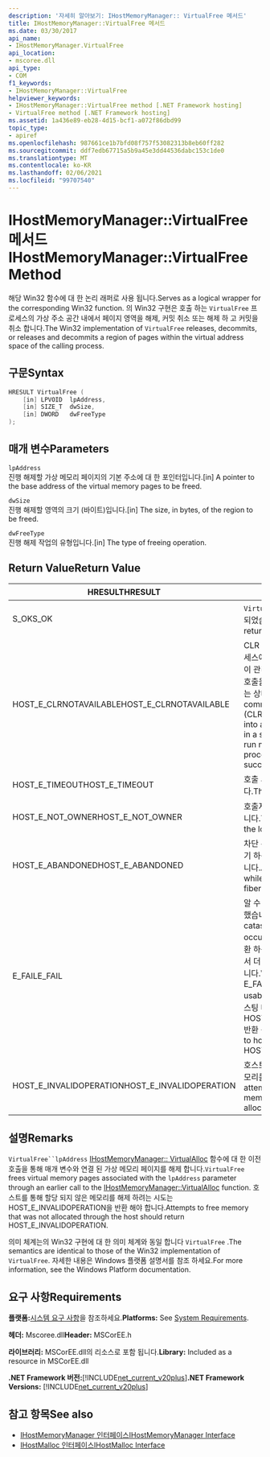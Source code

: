 ```yaml
---
description: '자세히 알아보기: IHostMemoryManager:: VirtualFree 메서드'
title: IHostMemoryManager::VirtualFree 메서드
ms.date: 03/30/2017
api_name:
- IHostMemoryManager.VirtualFree
api_location:
- mscoree.dll
api_type:
- COM
f1_keywords:
- IHostMemoryManager::VirtualFree
helpviewer_keywords:
- IHostMemoryManager::VirtualFree method [.NET Framework hosting]
- VirtualFree method [.NET Framework hosting]
ms.assetid: 1a436e89-eb28-4d15-bcf1-a072f86dbd99
topic_type:
- apiref
ms.openlocfilehash: 987661ce1b7bfd08f757f53082313b8eb60ff282
ms.sourcegitcommit: ddf7edb67715a5b9a45e3dd44536dabc153c1de0
ms.translationtype: MT
ms.contentlocale: ko-KR
ms.lasthandoff: 02/06/2021
ms.locfileid: "99707540"
---
```

# <a name="ihostmemorymanagervirtualfree-method"></a><span data-ttu-id="ca54a-103">IHostMemoryManager::VirtualFree 메서드</span><span class="sxs-lookup"><span data-stu-id="ca54a-103">IHostMemoryManager::VirtualFree Method</span></span>

<span data-ttu-id="ca54a-104">해당 Win32 함수에 대 한 논리 래퍼로 사용 됩니다.</span><span class="sxs-lookup"><span data-stu-id="ca54a-104">Serves as a logical wrapper for the corresponding Win32 function.</span></span> <span data-ttu-id="ca54a-105">의 Win32 구현은 호출 하는 `VirtualFree` 프로세스의 가상 주소 공간 내에서 페이지 영역을 해제, 커밋 취소 또는 해제 하 고 커밋을 취소 합니다.</span><span class="sxs-lookup"><span data-stu-id="ca54a-105">The Win32 implementation of `VirtualFree` releases, decommits, or releases and decommits a region of pages within the virtual address space of the calling process.</span></span>  
  
## <a name="syntax"></a><span data-ttu-id="ca54a-106">구문</span><span class="sxs-lookup"><span data-stu-id="ca54a-106">Syntax</span></span>  
  
```cpp  
HRESULT VirtualFree (  
    [in] LPVOID  lpAddress,  
    [in] SIZE_T  dwSize,  
    [in] DWORD   dwFreeType  
);  
```  
  
## <a name="parameters"></a><span data-ttu-id="ca54a-107">매개 변수</span><span class="sxs-lookup"><span data-stu-id="ca54a-107">Parameters</span></span>  

 `lpAddress`  
 <span data-ttu-id="ca54a-108">진행 해제할 가상 메모리 페이지의 기본 주소에 대 한 포인터입니다.</span><span class="sxs-lookup"><span data-stu-id="ca54a-108">[in] A pointer to the base address of the virtual memory pages to be freed.</span></span>  
  
 `dwSize`  
 <span data-ttu-id="ca54a-109">진행 해제할 영역의 크기 (바이트)입니다.</span><span class="sxs-lookup"><span data-stu-id="ca54a-109">[in] The size, in bytes, of the region to be freed.</span></span>  
  
 `dwFreeType`  
 <span data-ttu-id="ca54a-110">진행 해제 작업의 유형입니다.</span><span class="sxs-lookup"><span data-stu-id="ca54a-110">[in] The type of freeing operation.</span></span>  
  
## <a name="return-value"></a><span data-ttu-id="ca54a-111">Return Value</span><span class="sxs-lookup"><span data-stu-id="ca54a-111">Return Value</span></span>  
  
|<span data-ttu-id="ca54a-112">HRESULT</span><span class="sxs-lookup"><span data-stu-id="ca54a-112">HRESULT</span></span>|<span data-ttu-id="ca54a-113">설명</span><span class="sxs-lookup"><span data-stu-id="ca54a-113">Description</span></span>|  
|-------------|-----------------|  
|<span data-ttu-id="ca54a-114">S_OK</span><span class="sxs-lookup"><span data-stu-id="ca54a-114">S_OK</span></span>|<span data-ttu-id="ca54a-115">`VirtualFree` 성공적으로 반환 되었습니다.</span><span class="sxs-lookup"><span data-stu-id="ca54a-115">`VirtualFree` returned successfully.</span></span>|  
|<span data-ttu-id="ca54a-116">HOST_E_CLRNOTAVAILABLE</span><span class="sxs-lookup"><span data-stu-id="ca54a-116">HOST_E_CLRNOTAVAILABLE</span></span>|<span data-ttu-id="ca54a-117">CLR (공용 언어 런타임)이 프로세스에 로드 되지 않았거나 CLR이 관리 코드를 실행할 수 없거나 호출을 성공적으로 처리할 수 없는 상태에 있습니다.</span><span class="sxs-lookup"><span data-stu-id="ca54a-117">The common language runtime (CLR) has not been loaded into a process, or the CLR is in a state in which it cannot run managed code or process the call successfully.</span></span>|  
|<span data-ttu-id="ca54a-118">HOST_E_TIMEOUT</span><span class="sxs-lookup"><span data-stu-id="ca54a-118">HOST_E_TIMEOUT</span></span>|<span data-ttu-id="ca54a-119">호출 시간이 초과 되었습니다.</span><span class="sxs-lookup"><span data-stu-id="ca54a-119">The call timed out.</span></span>|  
|<span data-ttu-id="ca54a-120">HOST_E_NOT_OWNER</span><span class="sxs-lookup"><span data-stu-id="ca54a-120">HOST_E_NOT_OWNER</span></span>|<span data-ttu-id="ca54a-121">호출자가 잠금을 소유 하지 않습니다.</span><span class="sxs-lookup"><span data-stu-id="ca54a-121">The caller does not own the lock.</span></span>|  
|<span data-ttu-id="ca54a-122">HOST_E_ABANDONED</span><span class="sxs-lookup"><span data-stu-id="ca54a-122">HOST_E_ABANDONED</span></span>|<span data-ttu-id="ca54a-123">차단 된 스레드나 파이버에서 대기 하는 동안 이벤트를 취소 했습니다.</span><span class="sxs-lookup"><span data-stu-id="ca54a-123">An event was canceled while a blocked thread or fiber was waiting on it.</span></span>|  
|<span data-ttu-id="ca54a-124">E_FAIL</span><span class="sxs-lookup"><span data-stu-id="ca54a-124">E_FAIL</span></span>|<span data-ttu-id="ca54a-125">알 수 없는 치명적인 오류가 발생 했습니다.</span><span class="sxs-lookup"><span data-stu-id="ca54a-125">An unknown catastrophic failure occurred.</span></span> <span data-ttu-id="ca54a-126">메서드가 E_FAIL 반환 하는 경우 해당 프로세스 내에서 더 이상 CLR을 사용할 수 없습니다.</span><span class="sxs-lookup"><span data-stu-id="ca54a-126">When a method returns E_FAIL, the CLR is no longer usable within the process.</span></span> <span data-ttu-id="ca54a-127">호스팅 메서드를 이후에 호출 하면 HOST_E_CLRNOTAVAILABLE 반환 됩니다.</span><span class="sxs-lookup"><span data-stu-id="ca54a-127">Subsequent calls to hosting methods return HOST_E_CLRNOTAVAILABLE.</span></span>|  
|<span data-ttu-id="ca54a-128">HOST_E_INVALIDOPERATION</span><span class="sxs-lookup"><span data-stu-id="ca54a-128">HOST_E_INVALIDOPERATION</span></span>|<span data-ttu-id="ca54a-129">호스트를 통해 할당 되지 않은 메모리를 해제 하려고 했습니다.</span><span class="sxs-lookup"><span data-stu-id="ca54a-129">An attempt was made to free memory that was not allocated through the host.</span></span>|  
  
## <a name="remarks"></a><span data-ttu-id="ca54a-130">설명</span><span class="sxs-lookup"><span data-stu-id="ca54a-130">Remarks</span></span>  

 <span data-ttu-id="ca54a-131">`VirtualFree``lpAddress` [IHostMemoryManager:: VirtualAlloc](ihostmemorymanager-virtualalloc-method.md) 함수에 대 한 이전 호출을 통해 매개 변수와 연결 된 가상 메모리 페이지를 해제 합니다.</span><span class="sxs-lookup"><span data-stu-id="ca54a-131">`VirtualFree` frees virtual memory pages associated with the `lpAddress` parameter through an earlier call to the [IHostMemoryManager::VirtualAlloc](ihostmemorymanager-virtualalloc-method.md) function.</span></span> <span data-ttu-id="ca54a-132">호스트를 통해 할당 되지 않은 메모리를 해제 하려는 시도는 HOST_E_INVALIDOPERATION을 반환 해야 합니다.</span><span class="sxs-lookup"><span data-stu-id="ca54a-132">Attempts to free memory that was not allocated through the host should return HOST_E_INVALIDOPERATION.</span></span>  
  
 <span data-ttu-id="ca54a-133">의미 체계는의 Win32 구현에 대 한 의미 체계와 동일 합니다 `VirtualFree` .</span><span class="sxs-lookup"><span data-stu-id="ca54a-133">The semantics are identical to those of the Win32 implementation of `VirtualFree`.</span></span> <span data-ttu-id="ca54a-134">자세한 내용은 Windows 플랫폼 설명서를 참조 하세요.</span><span class="sxs-lookup"><span data-stu-id="ca54a-134">For more information, see the Windows Platform documentation.</span></span>  
  
## <a name="requirements"></a><span data-ttu-id="ca54a-135">요구 사항</span><span class="sxs-lookup"><span data-stu-id="ca54a-135">Requirements</span></span>  

 <span data-ttu-id="ca54a-136">**플랫폼:**[시스템 요구 사항](../../get-started/system-requirements.md)을 참조하세요.</span><span class="sxs-lookup"><span data-stu-id="ca54a-136">**Platforms:** See [System Requirements](../../get-started/system-requirements.md).</span></span>  
  
 <span data-ttu-id="ca54a-137">**헤더:** Mscoree.dll</span><span class="sxs-lookup"><span data-stu-id="ca54a-137">**Header:** MSCorEE.h</span></span>  
  
 <span data-ttu-id="ca54a-138">**라이브러리:** MSCorEE.dll의 리소스로 포함 됩니다.</span><span class="sxs-lookup"><span data-stu-id="ca54a-138">**Library:** Included as a resource in MSCorEE.dll</span></span>  
  
 <span data-ttu-id="ca54a-139">**.NET Framework 버전:**[!INCLUDE[net_current_v20plus](../../../../includes/net-current-v20plus-md.md)]</span><span class="sxs-lookup"><span data-stu-id="ca54a-139">**.NET Framework Versions:** [!INCLUDE[net_current_v20plus](../../../../includes/net-current-v20plus-md.md)]</span></span>  
  
## <a name="see-also"></a><span data-ttu-id="ca54a-140">참고 항목</span><span class="sxs-lookup"><span data-stu-id="ca54a-140">See also</span></span>

- [<span data-ttu-id="ca54a-141">IHostMemoryManager 인터페이스</span><span class="sxs-lookup"><span data-stu-id="ca54a-141">IHostMemoryManager Interface</span></span>](ihostmemorymanager-interface.md)
- [<span data-ttu-id="ca54a-142">IHostMalloc 인터페이스</span><span class="sxs-lookup"><span data-stu-id="ca54a-142">IHostMalloc Interface</span></span>](ihostmalloc-interface.md)
